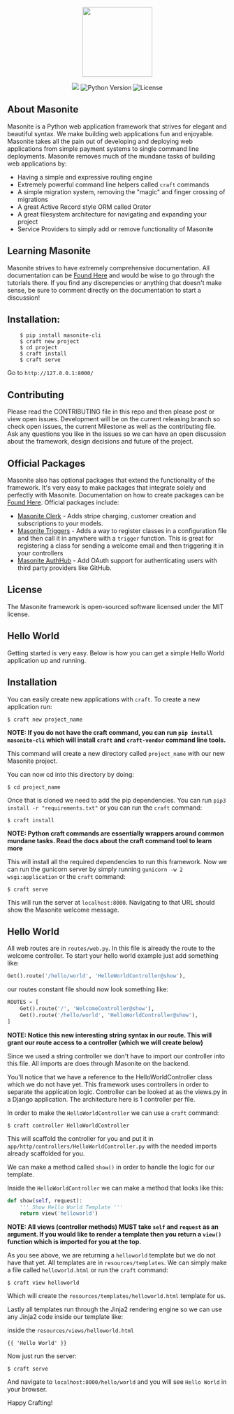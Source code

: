 
<p align="center">
<img src="https://i.imgur.com/rEXcoMn.png" width="160px"> 
</p>

<p align="center">

<img src="https://travis-ci.org/josephmancuso/masonite.svg?branch=master">
<img src="https://img.shields.io/badge/python-3.4+-blue.svg" alt="Python Version"> <img src="https://img.shields.io/github/license/josephmancuso/masonite.svg" alt="License"> 

</p>

## About Masonite

Masonite is a Python web application framework that strives for elegant and beautiful syntax. We make building web applications fun and enjoyable. Masonite takes all the pain out of developing and deploying web applications from simple payment systems to single command line deployments. Masonite removes much of the mundane tasks of building web applications by:

* Having a simple and expressive routing engine
* Extremely powerful command line helpers called `craft` commands
* A simple migration system, removing the "magic" and finger crossing of migrations
* A great Active Record style ORM called Orator
* A great filesystem architecture for navigating and expanding your project
* Service Providers to simply add or remove functionality of Masonite

## Learning Masonite

Masonite strives to have extremely comprehensive documentation. All documentation can be [Found Here](https://josephmancuso.gitbooks.io/masonite/content/) and would be wise to go through the tutorials there. If you find any discrepencies or anything that doesn't make sense, be sure to comment directly on the documentation to start a discussion!

## Installation:

```
    $ pip install masonite-cli
    $ craft new project
    $ cd project
    $ craft install
    $ craft serve
```

Go to `http://127.0.0.1:8000/`

## Contributing

Please read the CONTRIBUTING file in this repo and then please post or view open issues. Development will be on the current releasing branch so check open issues, the current Milestone as well as the contributing file. Ask any questions you like in the issues so we can have an open discussion about the framework, design decisions and future of the project.

## Official Packages

Masonite also has optional packages that extend the functionality of the framework. It's very easy to make packages that integrate solely and perfectly with Masonite. Documentation on how to create packages can be [Found Here](https://github.com/josephmancuso/masonite/blob/master/docs/Creating-Packages.md). Official packages include:

* [Masonite Clerk](https://github.com/josephmancuso/masonite/blob/master/docs/Masonite-Clerk.md) - Adds stripe charging, customer creation and subscriptions to your models.
* [Masonite Triggers](https://github.com/MasoniteFramework/masonite-triggers) - Adds a way to register classes in a configuration file and then call it in anywhere with a `trigger` function. This is great for registering a class for sending a welcome email and then triggering it in your controllers
* [Masonite AuthHub](https://github.com/josephmancuso/masonite/blob/master/docs/Masonite-AuthHub.md) - Add OAuth support for authenticating users with third party providers like GitHub.

## License

The Masonite framework is open-sourced software licensed under the MIT license. 


## Hello World

Getting started is very easy. Below is how you can get a simple Hello World application up and running.

## Installation

You can easily create new applications with `craft`. To create a new application run:

    $ craft new project_name

**NOTE: If you do not have the craft command, you can run `pip install masonite-cli` which will install `craft` and `craft-vendor` command line tools.**

This command will create a new directory called `project_name` with our new Masonite project.

You can now cd into this directory by doing:

    $ cd project_name

Once that is cloned we need to add the pip dependencies. You can run `pip3 install -r "requirements.txt"` or you can run the `craft` command:

    $ craft install

**NOTE: Python craft commands are essentially wrappers around common mundane tasks. Read the docs about the craft command tool to learn more**

This will install all the required dependencies to run this framework. Now we can run the gunicorn server by simply running `gunicorn -w 2 wsgi:application` or the `craft` command:

    $ craft serve

This will run the server at `localhost:8000`. Navigating to that URL should show the Masonite welcome message.

## Hello World

All web routes are in `routes/web.py`. In this file is already the route to the welcome controller. To start your hello world example just add something like:

```python
Get().route('/hello/world', 'HelloWorldController@show'),
```

our routes constant file should now look something like:

```python
ROUTES = [
    Get().route('/', 'WelcomeController@show'),
    Get().route('/hello/world', 'HelloWorldController@show'),
]
```

**NOTE: Notice this new interesting string syntax in our route. This will grant our route access to a controller (which we will create below)**

Since we used a string controller we don't have to import our controller into this file. All imports are does through Masonite on the backend.

You'll notice that we have a reference to the HelloWorldController class which we do not have yet. This framework uses controllers in order to separate the application logic. Controller can be looked at as the views.py in a Django application. The architecture here is 1 controller per file.

In order to make the `HelloWorldController` we can use a `craft` command:

    $ craft controller HelloWorldController

This will scaffold the controller for you and put it in `app/http/controllers/HelloWorldController.py` with the needed imports already scaffolded for you.

We can make a method called `show()` in order to handle the logic for our template.

Inside the `HelloWorldController` we can make a method that looks like this:

```python
def show(self, request):
    ''' Show Hello World Template '''
    return view('helloworld')
```

**NOTE: All views (controller methods) MUST take `self` and `request` as an argument. If you would like to render a template then you return a `view()` function which is imported for you at the top.**

As you see above, we are returning a `helloworld` template but we do not have that yet. All templates are in `resources/templates`. We can simply make a file called `helloworld.html` or run the `craft` command:

    $ craft view helloworld

Which will create the `resources/templates/helloworld.html` template for us.

Lastly all templates run through the Jinja2 rendering engine so we can use any Jinja2 code inside our template like:

inside the `resources/views/helloworld.html`
```
{{ 'Hello World' }}
```

Now just run the server:

    $ craft serve

And navigate to `localhost:8000/hello/world` and you will see `Hello World` in your browser.

Happy Crafting!
